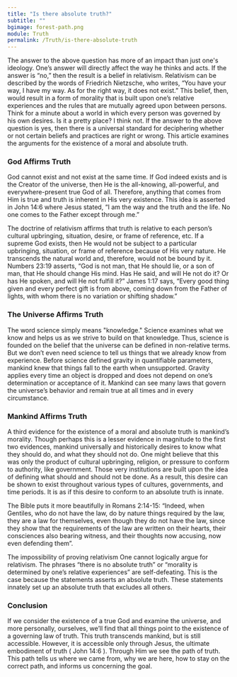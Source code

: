 ```yaml
---
title: "Is there absolute truth?"
subtitle: ""
bgimage: forest-path.png
module: Truth
permalink: /Truth/is-there-absolute-truth
---
```


The answer to the above question has more of an impact than just one's ideology. One’s answer will directly affect the way he thinks and acts. If the answer is “no,” then the result is a belief in relativism. Relativism can be described by the words of Friedrich Nietzsche, who writes, “You have your way, I have my way. As for the right way, it does not exist.” This belief, then, would result in a form of morality that is built upon one’s relative experiences and the rules that are mutually agreed upon between persons. Think for a minute about a world in which every person was governed by his own desires. Is it a pretty place? I think not. If the answer to the above question is yes, then there is a universal standard for deciphering whether or not certain beliefs and practices are right or wrong. This article examines the arguments for the existence of a moral and absolute truth.
 
### God Affirms Truth
God cannot exist and not exist at the same time. If God indeed exists and is the Creator of the universe, then He is the all-knowing, all-powerful, and everywhere-present true God of all. Therefore, anything that comes from Him is true and truth is inherent in His very existence. This idea is asserted in John 14:6 where Jesus stated, “I am the way and the truth and the life. No one comes to the Father except through me.”
 
The doctrine of relativism affirms that truth is relative to each person’s cultural upbringing, situation, desire, or frame of reference, etc. If a supreme God exists, then He would not be subject to a particular upbringing, situation, or frame of reference because of His very nature. He transcends the natural world and, therefore, would not be bound by it. Numbers 23:19 asserts, “God is not man, that He should lie, or a son of man, that He should change His mind. Has He said, and will He not do it? Or has He spoken, and will He not fulfill it?” James 1:17 says, “Every good thing given and every perfect gift is from above, coming down from the Father of lights, with whom there is no variation or shifting shadow.”
 
### The Universe Affirms Truth
The word science simply means "knowledge." Science examines what we know and helps us as we strive to build on that knowledge. Thus, science is founded on the belief that the universe can be defined in non-relative terms. But we don’t even need science to tell us things that we already know from experience. Before science defined gravity in quantifiable parameters, mankind knew that things fall to the earth when unsupported. Gravity applies every time an object is dropped and does not depend on one’s determination or acceptance of it. Mankind can see many laws that govern the universe’s behavior and remain true at all times and in every circumstance.
 
### Mankind Affirms Truth
A third evidence for the existence of a moral and absolute truth is mankind’s morality. Though perhaps this is a lesser evidence in magnitude to the first two evidences, mankind universally and historically desires to know what they should do, and what they should not do. One might believe that this was only the product of cultural upbringing, religion, or pressure to conform to authority, like government. Those very institutions are built upon the idea of defining what should and should not be done. As a result, this desire can be shown to exist throughout various types of cultures, governments, and time periods. It is as if this desire to conform to an absolute truth is innate.
 
The Bible puts it more beautifully in Romans 2:14-15: “Indeed, when Gentiles, who do not have the law, do by nature things required by the law, they are a law for themselves, even though they do not have the law, since they show that the requirements of the law are written on their hearts, their consciences also bearing witness, and their thoughts now accusing, now even defending them”.
 
The impossibility of proving relativism
One cannot logically argue for relativism. The phrases “there is no absolute truth” or “morality is determined by one’s relative experiences” are self-defeating. This is the case because the statements asserts an absolute truth. These statements innately set up an absolute truth that excludes all others.
 
### Conclusion
If we consider the existence of a true God and examine the universe, and more personally, ourselves, we’ll find that all things point to the existence of a governing law of truth. This truth transcends mankind, but is still accessible. However, it is accessible only through Jesus, the ultimate embodiment of truth ( John 14:6 ). Through Him we see the path of truth. This path tells us where we came from, why we are here, how to stay on the correct path, and informs us concerning the goal.
​